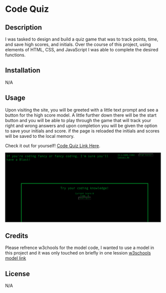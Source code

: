 # Code Quiz

## Description

I was tasked to design and build a quiz game that was to track points, time, and save high scores, and initials. Over the course of this project, using elements of HTML, CSS, and JavaScript I was able to complete the desired functions.

## Installation

N/A

## Usage

Upon visiting the site, you will be greeted with a little text prompt and see a button for the high score model. A little further down there will be the start button and you will be able to play through the game that will track your right and wrong answers and upon completion you will be given the option to save your initials and score. if the page is reloaded the initials and scores will be saved to the local memory.

Check it out for yourself! [Code Quiz Link Here](https://philippwinston.github.io/Code-Quiz/).

![Code Quiz start img](./Assets/images/code-quiz-start.png)

## Credits

Please refrence w3chools for the model code, I wanted to use a model in this project and it was only touched on briefly in one lession [w3schools model link ](https://www.w3schools.com/howto/howto_css_modals.asp)

## License

N/A
